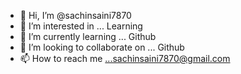 - 👋 Hi, I’m @sachinsaini7870
- 👀 I’m interested in ... Learning
- 🌱 I’m currently learning ... Github
- 💞️ I’m looking to collaborate on ... Github
- 📫 How to reach me ...sachinsaini7870@gmail.com

<!---
sachinsaini7870/sachinsaini7870 is a ✨ special ✨ repository because its `README.md` (this file) appears on your GitHub profile.
You can click the Preview link to take a look at your changes.
--->
